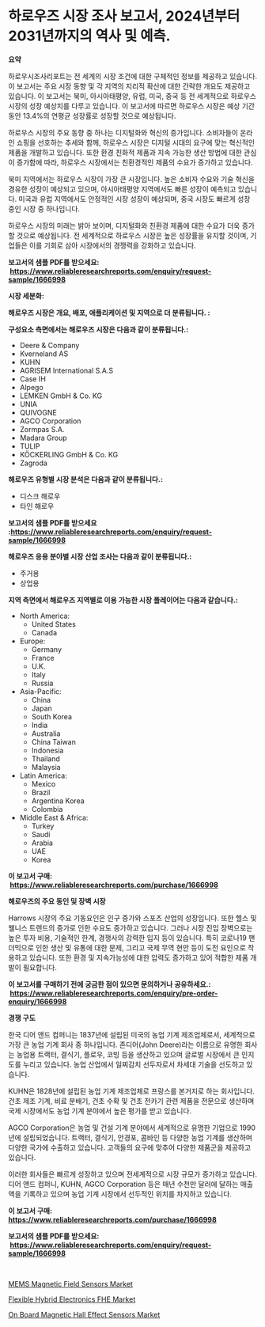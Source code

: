 <p><h1>하로우즈 시장 조사 보고서, 2024년부터 2031년까지의 역사 및 예측.</h1></p><p><strong>요약</strong></p>
<p><p>하로우시조사리포트는 전 세계의 시장 조건에 대한 구체적인 정보를 제공하고 있습니다. 이 보고서는 주요 시장 동향 및 각 지역의 지리적 확산에 대한 간략한 개요도 제공하고 있습니다. 이 보고서는 북미, 아시아태평양, 유럽, 미국, 중국 등 전 세계적으로 하로우스 시장의 성장 예상치를 다루고 있습니다. 이 보고서에 따르면 하로우스 시장은 예상 기간 동안 13.4%의 연평균 성장률로 성장할 것으로 예상됩니다.</p><p>하로우스 시장의 주요 동향 중 하나는 디지털화와 혁신의 증가입니다. 소비자들이 온라인 쇼핑을 선호하는 추세와 함께, 하로우스 시장은 디지털 시대의 요구에 맞는 혁신적인 제품을 개발하고 있습니다. 또한 환경 친화적 제품과 지속 가능한 생산 방법에 대한 관심이 증가함에 따라, 하로우스 시장에서는 친환경적인 제품의 수요가 증가하고 있습니다.</p><p>북미 지역에서는 하로우스 시장이 가장 큰 시장입니다. 높은 소비자 수요와 기술 혁신을 경유한 성장이 예상되고 있으며, 아시아태평양 지역에서도 빠른 성장이 예측되고 있습니다. 미국과 유럽 지역에서도 안정적인 시장 성장이 예상되며, 중국 시장도 빠르게 성장 중인 시장 중 하나입니다.</p><p>하로우스 시장의 미래는 밝아 보이며, 디지털화와 친환경 제품에 대한 수요가 더욱 증가할 것으로 예상됩니다. 전 세계적으로 하로우스 시장은 높은 성장률을 유지할 것이며, 기업들은 이를 기회로 삼아 시장에서의 경쟁력을 강화하고 있습니다.</p></p>
<p><strong>보고서의 샘플 PDF를 받으세요: &nbsp;<a href="https://www.reliableresearchreports.com/enquiry/request-sample/1666998">https://www.reliableresearchreports.com/enquiry/request-sample/1666998</a></strong></p>
<p><strong>시장 세분화:</strong></p>
<p><strong> 해로우즈 시장은 개요, 배포, 애플리케이션 및 지역으로 더 분류됩니다. :</strong></p>
<p><strong>구성요소 측면에서는 해로우즈 시장은 다음과 같이 분류됩니다.:</strong></p>
<p><ul><li>Deere & Company</li><li>Kverneland AS</li><li>KUHN</li><li>AGRISEM International S.A.S</li><li>Case IH</li><li>Alpego</li><li>LEMKEN GmbH & Co. KG</li><li>UNIA</li><li>QUIVOGNE</li><li>AGCO Corporation</li><li>Zormpas S.A.</li><li>Madara Group</li><li>TULIP</li><li>KÖCKERLING GmbH & Co. KG</li><li>Zagroda</li></ul></p>
<p><strong> 해로우즈 유형별 시장 분석은 다음과 같이 분류됩니다.:</strong></p>
<p><ul><li>디스크 해로우</li><li>타인 해로우</li></ul></p>
<p><strong>보고서의 샘플 PDF를 받으세요 :<a href="https://www.reliableresearchreports.com/enquiry/request-sample/1666998">https://www.reliableresearchreports.com/enquiry/request-sample/1666998</a></strong></p>
<p><strong> 해로우즈 응용 분야별 시장 산업 조사는 다음과 같이 분류됩니다.:</strong></p>
<p><ul><li>주거용</li><li>상업용</li></ul></p>
<p><strong>지역 측면에서 해로우즈 지역별로 이용 가능한 시장 플레이어는 다음과 같습니다.:</strong></p>
<p><ul>
    <li>
        North America:
        <ul>
            <li>United States</li>
            <li>Canada</li>
        </ul>
    </li>
    <li>
        Europe:
        <ul>
            <li>Germany</li>
            <li>France</li>
            <li>U.K.</li>
            <li>Italy</li>
            <li>Russia</li>
        </ul>
    </li>
    <li>
        Asia-Pacific:
        <ul>
            <li>China</li>
            <li>Japan</li>
            <li>South Korea</li>
            <li>India</li>
            <li>Australia</li>
            <li>China Taiwan</li>
            <li>Indonesia</li>
            <li>Thailand</li>
            <li>Malaysia</li>
        </ul>
    </li>
    <li>
        Latin America:
        <ul>
            <li>Mexico</li>
            <li>Brazil</li>
            <li>Argentina Korea</li>
            <li>Colombia</li>
        </ul>
    </li>
    <li>
        Middle East & Africa:
        <ul>
            <li>Turkey</li>
            <li>Saudi</li>
            <li>Arabia</li>
            <li>UAE</li>
            <li>Korea</li>
        </ul>
    </li>
    </ul></p>
<p><strong>이 보고서 구매: &nbsp;<a href="https://www.reliableresearchreports.com/purchase/1666998">https://www.reliableresearchreports.com/purchase/1666998</a></strong></p>
<p><strong>해로우즈의 주요 동인 및 장벽 시장</strong></p>
<p><p>Harrows 시장의 주요 기동요인은 인구 증가와 스포츠 산업의 성장입니다. 또한 헬스 및 웰니스 트렌드의 증가로 인한 수요도 증가하고 있습니다. 그러나 시장 진입 장벽으로는 높은 투자 비용, 기술적인 한계, 경쟁사의 강력한 입지 등이 있습니다. 특히 코로나19 팬더믹으로 인한 생산 및 유통에 대한 문제, 그리고 국제 무역 현안 등이 도전 요인으로 작용하고 있습니다. 또한 환경 및 지속가능성에 대한 압력도 증가하고 있어 적합한 제품 개발이 필요합니다.</p></p>
<p><strong>이 보고서를 구매하기 전에 궁금한 점이 있으면 문의하거나 공유하세요.: &nbsp;<a href="https://www.reliableresearchreports.com/enquiry/pre-order-enquiry/1666998">https://www.reliableresearchreports.com/enquiry/pre-order-enquiry/1666998</a></strong></p>
<p><strong>경쟁 구도</strong></p>
<p><p>한국 디어 앤드 컴퍼니는 1837년에 설립된 미국의 농업 기계 제조업체로서, 세계적으로 가장 큰 농업 기계 회사 중 하나입니다. 존디어(John Deere)라는 이름으로 유명한 회사는 농업용 트랙터, 결식기, 플로우, 코빙 등을 생산하고 있으며 글로벌 시장에서 큰 인지도를 누리고 있습니다. 농업 산업에서 일찌감치 선두자로서 차세대 기술을 선도하고 있습니다.</p><p>KUHN은 1828년에 설립된 농업 기계 제조업체로 프랑스를 본거지로 하는 회사입니다. 건초 제조 기계, 비료 분배기, 건초 수확 및 건초 전카기 관련 제품을 전문으로 생산하며 국제 시장에서도 농업 기계 분야에서 높은 평가를 받고 있습니다. </p><p>AGCO Corporation은 농업 및 건설 기계 분야에서 세계적으로 유명한 기업으로 1990년에 설립되었습니다. 트랙터, 결식기, 안경포, 콤바인 등 다양한 농업 기계를 생산하며 다양한 국가에 수출하고 있습니다. 고객들의 요구에 맞추어 다양한 제품군을 제공하고 있습니다.</p><p>이러한 회사들은 빠르게 성장하고 있으며 전세계적으로 시장 규모가 증가하고 있습니다. 디어 앤드 컴퍼니, KUHN, AGCO Corporation 등은 매년 수천만 달러에 달하는 매출액을 기록하고 있으며 농업 기계 시장에서 선두적인 위치를 차지하고 있습니다.</p></p>
<p><strong>이 보고서 구매: &nbsp; <a href="https://www.reliableresearchreports.com/purchase/1666998">https://www.reliableresearchreports.com/purchase/1666998</a></strong></p>
<p><strong>보고서의 샘플 PDF를 받으세요: &nbsp;<a href="https://www.reliableresearchreports.com/enquiry/request-sample/1666998">https://www.reliableresearchreports.com/enquiry/request-sample/1666998</a></strong><strong></strong></p>
<p>&nbsp;</p>
<p><p><a href="https://github.com/markusgodoy/Market-Research-Report-List-2/blob/main/mems-magnetic-field-sensors-market.md">MEMS Magnetic Field Sensors Market</a></p><p><a href="https://github.com/vimar16th/Market-Research-Report-List-3/blob/main/flexible-hybrid-electronics-fhe-market.md">Flexible Hybrid Electronics FHE Market</a></p><p><a href="https://github.com/luckyshygirl/Market-Research-Report-List-3/blob/main/on-board-magnetic-hall-effect-sensors-market.md">On Board Magnetic Hall Effect Sensors Market</a></p></p>